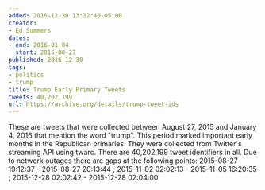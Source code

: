```yaml
---
added: 2016-12-30 13:32:40-05:00
creator:
- Ed Summers
dates:
- end: 2016-01-04
  start: 2015-08-27
published: 2016-12-30
tags:
- politics
- trump
title: Trump Early Primary Tweets
tweets: 40,202,199
url: https://archive.org/details/trump-tweet-ids
---
```


These are tweets that were collected between August 27, 2015 and January 4, 2016 that mention the word "trump". This period marked important early months in the Republican primaries. They were collected from Twitter's streaming API using twarc.
There are 40,202,199 tweet identifiers in all.  Due to network outages there are gaps at the following points: 2015-08-27 19:12:37 - 2015-08-27 20:13:44 ; 2015-11-02 02:02:13 - 2015-11-05 16:20:35 ; 2015-12-28 02:02:42 - 2015-12-28 02:04:00
